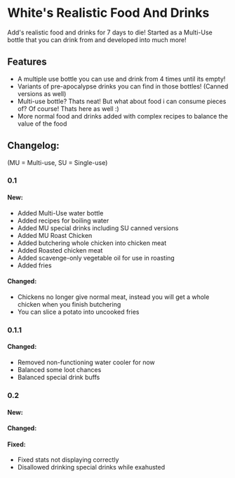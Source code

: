 # White's Realistic Food And Drinks
Add's realistic food and drinks for 7 days to die! Started as a Multi-Use bottle that you can drink from and developed into much more!

 ## Features
- A multiple use bottle you can use and drink from 4 times until its empty!
- Variants of pre-apocalypse drinks you can find in those bottles! (Canned versions as well)
- Multi-use bottle? Thats neat! But what about food i can consume pieces of? Of course! Thats here as well :)
- More normal food and drinks added with complex recipes to balance the value of the food

## Changelog:

(MU = Multi-use, SU = Single-use)

### 0.1
#### New:
- Added Multi-Use water bottle
- Added recipes for boiling water
- Added MU special drinks including SU canned versions
- Added MU Roast Chicken
- Added butchering whole chicken into chicken meat
- Added Roasted chicken meat
- Added scavenge-only vegetable oil for use in roasting
- Added fries

#### Changed:
- Chickens no longer give normal meat, instead you will get a whole chicken when you finish butchering
- You can slice a potato into uncooked fries

### 0.1.1
#### Changed:
- Removed non-functioning water cooler for now
- Balanced some loot chances
- Balanced special drink buffs

### 0.2

#### New:
#### Changed:
#### Fixed:
- Fixed stats not displaying correctly
- Disallowed drinking special drinks while exahusted
